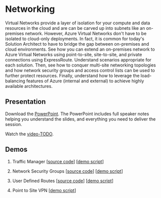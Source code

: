 # Networking
Virtual Networks provide a layer of isolation for your compute and data resources in the cloud and are can be carved up into subnets like an on-premises network.  However, Azure Virtual Networks don't have to be isolated to cloud-only deployments.  In fact, it is common for today's Solution Architect to have to bridge the gap between on-premises and cloud environments.  See how you can extend an on-premises network to Azure Virtual Networks using point-to-site, site-to-site, and private connections using ExpressRoute.  Understand scenarios appropriate for each solution.  Then, see how to conquer multi-site networking topologies and how network security groups and access control lists can be used to further protect resources.  Finally, understand how to leverage the load-balancing features of Azure (internal and external) to achieve highly available architectures.

## Presentation
Download the [PowerPoint](Networking.pptx).
The PowerPoint includes full speaker notes helping you understand the slides, and everything you need to deliver the session.

Watch the [video-TODO](#).

## Demos
1. Traffic Manager
[[source code](demos/0_Traffic_Manager/TM-Demo-Solution/)]
[[demo script](demos/0_Traffic_Manager.docx)]

2. Network Security Groups
[[source code](demos/2_NSG/NSGDemoSolution/)]
[[demo script](demos/2_NSG.docx)]

3. User Defined Routes
[[source code](demos/3_UDR/UDR-Demo-Solution/)]
[[demo script](demos/3_UDR.docx)]

4. Point to Site VPN
[[demo script](demos/5_Demo_P2S.docx)]

